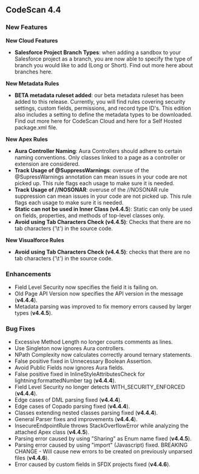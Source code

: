 CodeScan 4.4
------------

### New Features

**New Cloud Features**

*   **Salesforce Project Branch Types**: when adding a sandbox to your Salesforce project as a branch, you are now able to specify the type of branch you would like to add (Long or Short). Find out more here about branches here.

**New Metadata Rules**

*   **BETA metadata ruleset added**: our beta metadata ruleset has been added to this release. Currently, you will find rules covering security settings, custom fields, permissions, and record type ID's. This edition also includes a setting to define the metadata types to be downloaded. Find out more here for CodeScan Cloud and here for a Self Hosted package.xml file.

**New Apex Rules**

*   **Aura Controller Naming**: Aura Controllers should adhere to certain naming conventions. Only classes linked to a page as a controller or extension are considered.
*   **Track Usage of @SuppressWarnings**: overuse of the @SupressWarnings annotation can mean issues in your code are not picked up. This rule flags each usage to make sure it is needed.
*   **Track Usage of //NOSONAR**: overuse of the //NOSONAR rule suppression can mean issues in your code are not picked up. This rule flags each usage to make sure it is needed.
*   **Static can not be used in Inner Class (v4.4.5**): Static can only be used on fields, properties, and methods of top-level classes only.
*   **Avoid using Tab Characters Check (v4.4.5)**: Checks that there are no tab characters ('\\t') in the source code.

**New Visualforce Rules**

*   **Avoid using Tab Characters Check (v4.4.5)**: checks that there are no tab characters ('\\t') in the source code.

### Enhancements

*   Field Level Security now specifies the field it is failing on.
*   Old Page API Version now specifies the API version in the message (**v4.4.4**).
*   Metadata parsing was improved to fix memory errors caused by larger types (**v4.4.5**).

### Bug Fixes

*   Excessive Method Length no longer counts comments as lines.
*   Use Singleton now ignores Aura controllers.
*   NPath Complexity now calculates correctly around ternary statements.
*   False positive fixed in Unnecessary Boolean Assertion.
*   Avoid Public Fields now ignores Aura fields.
*   False positive fixed in InlineStyleAttributesCheck for lightning:formattedNumber tag (**v4.4.4**).
*   Field Level Security no longer detects WITH\_SECURITY\_ENFORCED (**v4.4.4**).
*   Edge cases of DML parsing fixed (**v4.4.4**).
*   Edge cases of Copado parsing fixed (**v4.4.4**).
*   Classes extending nested classes parsing fixed (**v4.4.4**).
*   General Parser fixes and improvements (**v4.4.4**).
*   InsecureEndpointRule throws StackOverflowError while analyzing the attached Apex class (**v4.4.5**).
*   Parsing error caused by using "Sharing" as Enum name fixed (**v4.4.5**).
*   Parsing error caused by using "import" (Javascript) fixed. BREAKING CHANGE - Will cause new errors to be created on previously unparsed files (**v4.4.6**).
*   Error caused by custom fields in SFDX projects fixed (**v4.4.6**).
